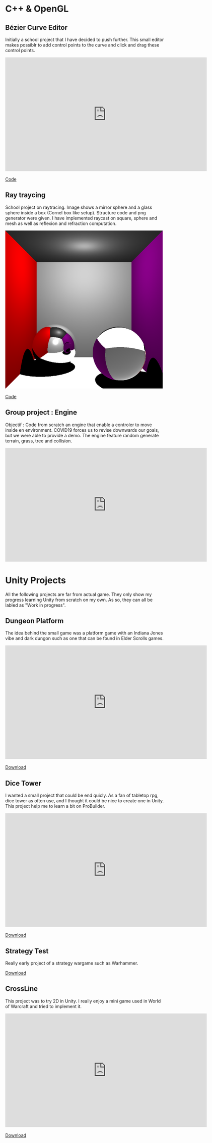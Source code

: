 # C++ & OpenGL

## Bézier Curve Editor

Initially a school project that I have decided to push further. This small editor makes possiblr to add control points to the curve and click and drag these control points.

<iframe width="640" height="360" src="https://www.youtube.com/embed/FHIcvw5govw" frameborder="0" allow="autoplay; encrypted-media" allowfullscreen></iframe>

[Code](https://github.com/lsenecal/lsenecal.github.io/raw/master/Bezier.tar.xz)

## Ray traycing

School project on raytracing. Image shows a mirror sphere and a glass sphere inside a box (Cornel box like setup).
Structure code and png generator were given. I have implemented raycast on square, sphere and mesh as well as reflexion and refraction computation.

<img src="https://github.com/lsenecal/lsenecal.github.io/blob/master/raytracing.png?raw=true" alt="" width="500"/>

[Code](https://github.com/lsenecal/lsenecal.github.io/raw/master/raytracing.tar.xz)

## Group project : Engine

Objectif : Code from scratch an engine that enable a controler to move inside en environment. COVID19 forces us to revise downwards our goals, but we were able to provide a demo. The engine feature random generate terrain, grass, tree and collision.

<iframe width="640" height="360" src="https://www.youtube.com/embed/qZubpwO4UZ0" frameborder="0" allow="autoplay; encrypted-media" allowfullscreen></iframe>

# Unity Projects

All the following projects are far from actual game. They only show my progress learning Unity from scratch on my own. As so, they can all be labled as "Work in progress".

## Dungeon Platform
The idea behind the small game was a platform game with an Indiana Jones vibe and dark dungon such as one that can be found in Elder Scrolls games.

<iframe width="640" height="360" src="https://www.youtube.com/embed/wYL55fzgMjg" frameborder="0" allow="autoplay; encrypted-media" allowfullscreen></iframe>

[Download](https://github.com/lsenecal/lsenecal.github.io/raw/master/Dungeon_Plateform.zip)

## Dice Tower
I wanted a small project that could be end quicly. As a fan of tabletop rpg, dice tower as often use, and I thought it could be nice to create one in Unity.
This project help me to learn a bit on ProBuilder.

<iframe width="640" height="360" src="https://www.youtube.com/embed/xOFWO-1uAKo" frameborder="0" allow="autoplay; encrypted-media" allowfullscreen></iframe>

[Download](https://github.com/lsenecal/lsenecal.github.io/raw/master/DiceTower.zip)

## Strategy Test
Really early project of a strategy wargame such as Warhammer. 

[Download](https://github.com/lsenecal/lsenecal.github.io/raw/master/StrategyTest.zip)

## CrossLine

This project was to try 2D in Unity. I really enjoy a mini game used in World of Warcraft and tried to implement it.

<iframe width="640" height="360" src="https://www.youtube.com/embed/92iu-BP30Vg" frameborder="0" allow="autoplay; encrypted-media" allowfullscreen></iframe>

[Download](https://github.com/lsenecal/lsenecal.github.io/raw/master/CrossLine.zip)
